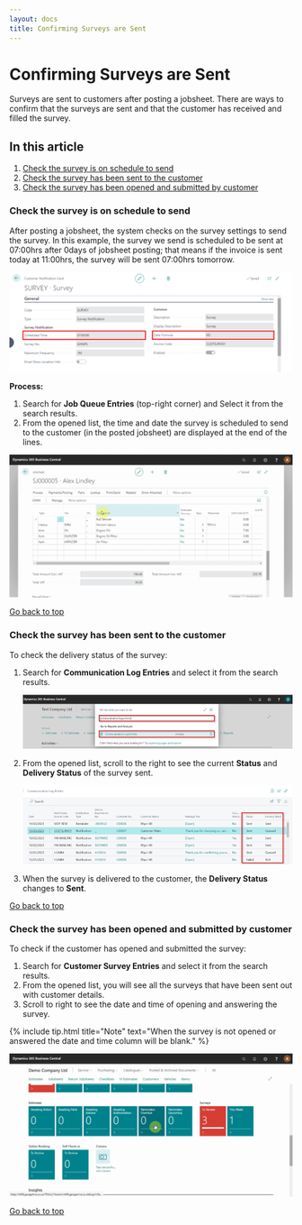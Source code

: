 ```yaml
---
layout: docs
title: Confirming Surveys are Sent
---
```


<a name="top"></a>

#   Confirming Surveys are Sent

Surveys are sent to customers after posting a jobsheet. There are ways to confirm that the surveys are sent and that the customer has received and filled the survey.

## In this article
1. [Check the survey is on schedule to send](#check-the-survey-is-on-schedule-to-send)
2. [Check the survey has been sent to the customer](#check-the-survey-has-been-sent-to-the-customer)
3. [Check the survey has been opened and submitted by customer](#check-the-survey-has-been-opened-and-submitted-by-customer)


### Check the survey is on schedule to send
After posting a jobsheet, the system checks on the survey settings to send the survey. In this example, the survey we send is scheduled to be sent at 07:00hrs after 0days of jobsheet posting; that means if the invoice is sent today at 11:00hrs, the survey will be sent 07:00hrs tomorrow.

![](media/garagehive-surveys-settings.png)

**Process:**
1. Search for **Job Queue Entries** (top-right corner) and Select it from the search results.
2. From the opened list, the time and date the survey is scheduled to send to the customer (in the posted jobsheet) are displayed at the end of the lines.

![](media/garagehive-surveys-customer6.gif)

[Go back to top](#top)

### Check the survey has been sent to the customer
To check the delivery status of the survey:
1. Search for **Communication Log Entries** and select it from the search results.

   ![](media/garagehive-surveys-customer7.png)

2. From the opened list, scroll to the right to see the current **Status** and **Delivery Status** of the survey sent.

   ![](media/garagehive-surveys-customer8.png)

3. When the survey is delivered to the customer, the **Delivery Status** changes to **Sent**.

[Go back to top](#top)

### Check the survey has been opened and submitted by customer
To check if the customer has opened and submitted the survey:
1. Search for **Customer Survey Entries** and select it from the search results.
2. From the opened list, you will see all the surveys that have been sent out with customer details.
3. Scroll to right to see the date and time of opening and answering the survey.

{% include tip.html title="Note" text="When the survey is not opened or answered the date and time column will be blank." %}

![](media/garagehive-surveys-customer9.gif)

[Go back to top](#top)
